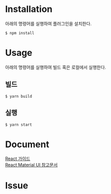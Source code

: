 # Installation
아래의 명령어를 실행하여 플러그인을 설치한다.
```
$ npm install
```

# Usage
아래의 명령어를 실행하여 빌드 혹은 로컬에서 실행한다.
## 빌드
```
$ yarn build
```
## 실행
```
$ yarn start
```

# Document
[React 가이드](https://ko.reactjs.org)  
[React Material UI 참고문서](https://material-ui.com)

# Issue